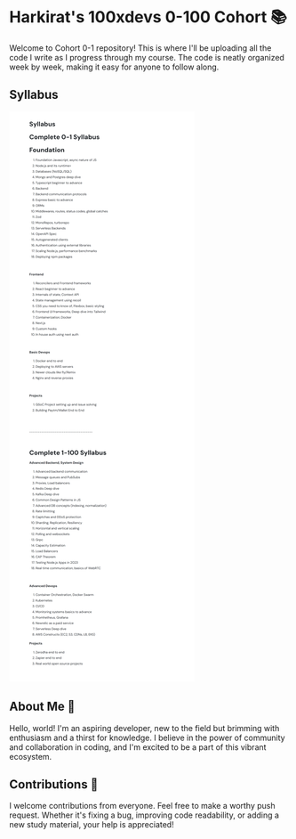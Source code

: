 # Harkirat's 100xdevs 0-100 Cohort :books:

Welcome to Cohort 0-1 repository! This is where I'll be uploading all the code I write as I progress through my course. The code is neatly organized week by week, making it easy for anyone to follow along.

<!-- ## Weekly Repositories :calendar:

Here are the links to the repositories for each week: -->

<!-- |  Week  |     Topic     | Assignments |
| ------ | ------------- | ----------- |
| Week 0 | [HTML & CSS](https://github.com/Shivam29k/Hrkirat-0-1/tree/master/week0) | No Assignments |
| Week 1 | [Javascript_Foundation](https://github.com/Shivam29k/100xDevs_0-1/tree/master/week1/Javascript_foundations) | [Assignments](https://github.com/Shivam29k/100xDevs_0-1/tree/master/assignments/01-js) |
| Week 2 | [Async Js & Promisis](#) | [Assignments](https://github.com/Shivam29k/100xDevs_0-1/tree/master/assignments/week-2/01-async-js) |
| ...... | ....... | ................ |
| Week N | Topic N | [Assignments](#) | -->

## Syllabus

![Syllabus](syllabus_0-100.png)

## About Me :wave:

Hello, world! I'm an aspiring developer, new to the field but brimming with enthusiasm and a thirst for knowledge. I believe in the power of community and collaboration in coding, and I'm excited to be a part of this vibrant ecosystem.

## Contributions :handshake:

I welcome contributions from everyone. Feel free to make a worthy push request. Whether it's fixing a bug, improving code readability, or adding a new study material, your help is appreciated!
